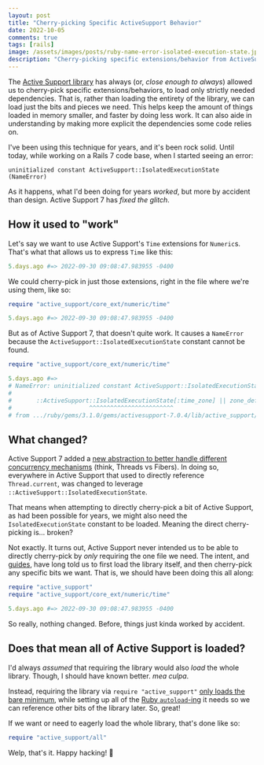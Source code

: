 ```yaml
---
layout: post
title: "Cherry-picking Specific ActiveSupport Behavior"
date: 2022-10-05
comments: true
tags: [rails]
image: /assets/images/posts/ruby-name-error-isolated-execution-state.jpg
description: "Cherry-picking specific extensions/behavior from ActiveSupport."
---
```


The [Active Support library](as-lib) has always (or, _close enough to always_) allowed us to cherry-pick specific extensions/behaviors, to load only strictly needed dependencies.
That is, rather than loading the entirety of the library, we can load just the bits and pieces we need.
This helps keep the amount of things loaded in memory smaller, and faster by doing less work.
It can also aide in understanding by making more explicit the dependencies some code relies on.

I've been using this technique for years, and it's been rock solid.
Until today, while working on a Rails 7 code base, when I started seeing an error: 

```console
uninitialized constant ActiveSupport::IsolatedExecutionState (NameError)
```

As it happens, what I'd been doing for years _worked_, but more by accident than design.
Active Support 7 has _fixed the glitch_.

<!-- more -->

## How it used to "work"

Let's say we want to use Active Support's `Time` extensions for `Numeric`s.
That's what that allows us to express `Time` like this:

```ruby
5.days.ago #=> 2022-09-30 09:08:47.983955 -0400
```

We could cherry-pick in just those extensions, right in the file where we're using them, like so:

```ruby
require "active_support/core_ext/numeric/time"

5.days.ago #=> 2022-09-30 09:08:47.983955 -0400
```

But as of Active Support 7, that doesn't quite work.
It causes a `NameError` because the `ActiveSupport::IsolatedExecutionState` constant cannot be found.

```ruby
require "active_support/core_ext/numeric/time"

5.days.ago #=>
# NameError: uninitialized constant ActiveSupport::IsolatedExecutionState
# 
#       ::ActiveSupport::IsolatedExecutionState[:time_zone] || zone_default
#                      ^^^^^^^^^^^^^^^^^^^^^^^^
# from .../ruby/gems/3.1.0/gems/activesupport-7.0.4/lib/active_support/core_ext/time/zones.rb:15:in `zone'
```

## What changed?

Active Support 7 added a [new abstraction to better handle different concurrency mechanisms](as-pr-concurrency) (think, Threads vs Fibers).
In doing so, everywhere in Active Support that used to directly reference `Thread.current`, was changed to leverage `::ActiveSupport::IsolatedExecutionState`.

That means when attempting to directly cherry-pick a bit of Active Support, as had been possible for years, we might also need the `IsolatedExecutionState` constant to be loaded.
Meaning the direct cherry-picking is… broken?

Not exactly.
It turns out, Active Support never intended us to be able to directly cherry-pick by _only_ requiring the one file we need.
The intent, and [guides][as-guide-core-ext], have long told us to first load the library itself, and then cherry-pick any specific bits we want.
That is, we should have been doing this all along:

```ruby
require "active_support"
require "active_support/core_ext/numeric/time"

5.days.ago #=> 2022-09-30 09:08:47.983955 -0400
```

So really, nothing changed.
Before, things just kinda worked by accident.

## Does that mean all of Active Support is loaded?

I'd always _assumed_ that requiring the library would also _load_ the whole library.
Though, I should have known better.
_mea culpa_.

Instead, requiring the library via `require "active_support"` [only loads the bare minimum](as-source), while setting up all of the [Ruby `autoload`-ing](ruby-autoload) it needs so we can reference other bits of the library later.
So, great!

If we want or need to eagerly load the whole library, that's done like so:

```ruby
require "active_support/all"
```

Welp, that's it.
Happy hacking! 🎉

[as-guide-core-ext]: https://guides.rubyonrails.org/active_support_core_extensions.html#how-to-load-core-extensions "Stand-Alone Active Support"
[as-lib]: https://edgeguides.rubyonrails.org/active_support_core_extensions.html "Active Support Core Extensions"
[as-pr-concurrecy]: https://github.com/rails/rails/pull/43596 "Introduce ActiveSupport::IsolatedExecutionState for internal use"
[as-source]: https://github.com/rails/rails/blob/7-0-stable/activesupport/lib/active_support.rb#L33
[ruby-autoload]: https://medium.com/rubycademy/the-autoload-method-in-ruby-11fd079562ef "The autoload Method in Ruby"
